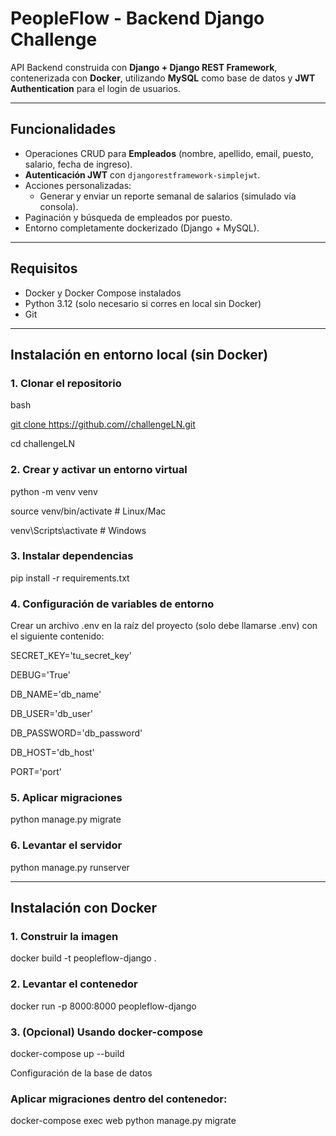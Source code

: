 # PeopleFlow - Backend Django Challenge

API Backend construida con **Django + Django REST Framework**, contenerizada con **Docker**, utilizando **MySQL** como base de datos y **JWT Authentication** para el login de usuarios.

---

## Funcionalidades

- Operaciones CRUD para **Empleados** (nombre, apellido, email, puesto, salario, fecha de ingreso).
- **Autenticación JWT** con `djangorestframework-simplejwt`.
- Acciones personalizadas:
  - Generar y enviar un reporte semanal de salarios (simulado vía consola).
- Paginación y búsqueda de empleados por puesto.
- Entorno completamente dockerizado (Django + MySQL).

---

## Requisitos

- Docker y Docker Compose instalados  
- Python 3.12 (solo necesario si corres en local sin Docker)  
- Git  

---

## Instalación en entorno local (sin Docker)

### 1. Clonar el repositorio
bash

[git clone https://github.com/<tu-usuario>/challengeLN.git](https://github.com/tomasgentilee/challengeLN.git)

cd challengeLN


### 2. Crear y activar un entorno virtual
python -m venv venv

source venv/bin/activate   # Linux/Mac

venv\Scripts\activate      # Windows

### 3. Instalar dependencias
pip install -r requirements.txt

### 4. Configuración de variables de entorno
Crear un archivo .env en la raíz del proyecto (solo debe llamarse .env) con el siguiente contenido:

SECRET_KEY='tu_secret_key'

DEBUG='True'

DB_NAME='db_name'

DB_USER='db_user'

DB_PASSWORD='db_password'

DB_HOST='db_host'

PORT='port'

### 5. Aplicar migraciones
python manage.py migrate

### 6. Levantar el servidor
python manage.py runserver

---

## Instalación con Docker

### 1. Construir la imagen
docker build -t peopleflow-django .

### 2. Levantar el contenedor
docker run -p 8000:8000 peopleflow-django

### 3. (Opcional) Usando docker-compose
docker-compose up --build

Configuración de la base de datos

### Aplicar migraciones dentro del contenedor:
docker-compose exec web python manage.py migrate
